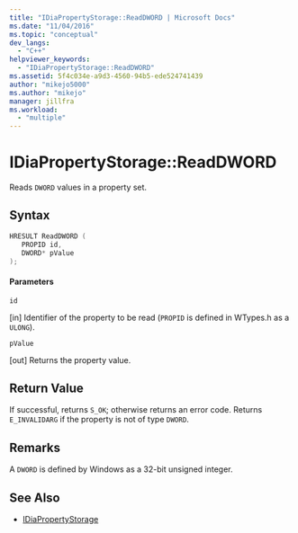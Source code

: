 ```yaml
---
title: "IDiaPropertyStorage::ReadDWORD | Microsoft Docs"
ms.date: "11/04/2016"
ms.topic: "conceptual"
dev_langs:
  - "C++"
helpviewer_keywords:
  - "IDiaPropertyStorage::ReadDWORD"
ms.assetid: 5f4c034e-a9d3-4560-94b5-ede524741439
author: "mikejo5000"
ms.author: "mikejo"
manager: jillfra
ms.workload:
  - "multiple"
---
```

# IDiaPropertyStorage::ReadDWORD
Reads `DWORD` values in a property set.

## Syntax

```C++
HRESULT ReadDWORD ( 
   PROPID id,
   DWORD* pValue
);
```

#### Parameters
 `id`

[in] Identifier of the property to be read (`PROPID` is defined in WTypes.h as a `ULONG`).

 `pValue`

[out] Returns the property value.

## Return Value
 If successful, returns `S_OK`; otherwise returns an error code. Returns `E_INVALIDARG` if the property is not of type `DWORD`.

## Remarks
 A `DWORD` is defined by Windows as a 32-bit unsigned integer.

## See Also
- [IDiaPropertyStorage](../../debugger/debug-interface-access/idiapropertystorage.md)